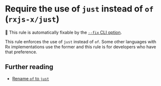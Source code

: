 # Require the use of `just` instead of `of` (`rxjs-x/just`)

🔧 This rule is automatically fixable by the [`--fix` CLI option](https://eslint.org/docs/latest/user-guide/command-line-interface#--fix).

<!-- end auto-generated rule header -->

This rule enforces the use of `just` instead of `of`. Some other languages with Rx implementations use the former and this rule is for developers who have that preference.

## Further reading

- [Rename `of` to `just`](https://github.com/ReactiveX/rxjs/issues/3747)
